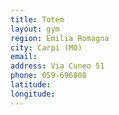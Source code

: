 ```yaml
---
title: Totem
layout: gym
region: Emilia Romagna
city: Carpi (MO)
email: 
address: Via Cuneo 51
phone: 059-696808
latitude: 
longitude: 
---
```


